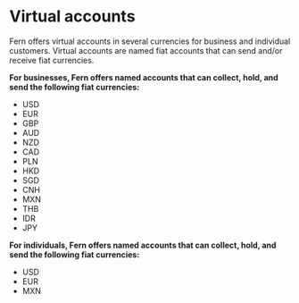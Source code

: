 # Virtual accounts

Fern offers virtual accounts in several currencies for business and individual customers. Virtual accounts are named fiat accounts that can send and/or receive fiat currencies.



**For businesses, Fern offers named accounts that can collect, hold, and send the following fiat currencies:**

* USD
* EUR
* GBP
* AUD
* NZD
* CAD
* PLN
* HKD
* SGD
* CNH
* MXN
* THB
* IDR
* JPY



**For individuals, Fern offers named accounts that can collect, hold, and send the following fiat currencies:**

* USD
* EUR
* MXN
